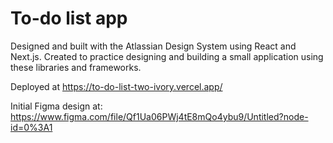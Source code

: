 # To-do list app

Designed and built with the Atlassian Design System using React and Next.js. 
Created to practice designing and building a small application using these libraries and frameworks.

Deployed at https://to-do-list-two-ivory.vercel.app/

Initial Figma design at: https://www.figma.com/file/Qf1Ua06PWj4tE8mQo4ybu9/Untitled?node-id=0%3A1
